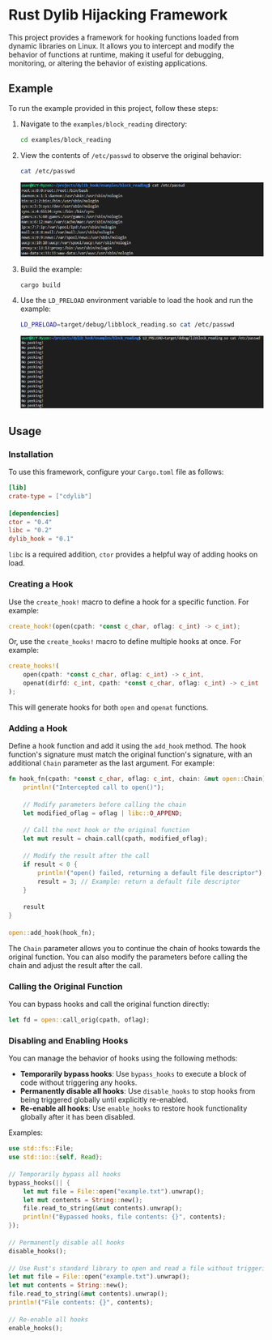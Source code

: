# Rust Dylib Hijacking Framework

This project provides a framework for hooking functions loaded from dynamic libraries on Linux. It allows you to intercept and modify the behavior of functions at runtime, making it useful for debugging, monitoring, or altering the behavior of existing applications.

## Example

To run the example provided in this project, follow these steps:

1. Navigate to the `examples/block_reading` directory:
   ```bash
   cd examples/block_reading
   ```

2. View the contents of `/etc/passwd` to observe the original behavior:
   ```bash
   cat /etc/passwd
   ```
    ![Before Hook](examples/block_reading/before.png)

3. Build the example:
   ```bash
   cargo build
   ```

4. Use the `LD_PRELOAD` environment variable to load the hook and run the example:
   ```bash
   LD_PRELOAD=target/debug/libblock_reading.so cat /etc/passwd
   ```
    ![After Hook](examples/block_reading/after.png)



## Usage

### Installation

To use this framework, configure your `Cargo.toml` file as follows:

```toml
[lib]
crate-type = ["cdylib"]

[dependencies]
ctor = "0.4"
libc = "0.2"
dylib_hook = "0.1"
```

`libc` is a required addition, `ctor` provides a helpful way of adding hooks on load.


### Creating a Hook

Use the `create_hook!` macro to define a hook for a specific function. For example:

```rust
create_hook!(open(cpath: *const c_char, oflag: c_int) -> c_int);
```


Or, use the `create_hooks!` macro to define multiple hooks at once. For example:

```rust
create_hooks!(
    open(cpath: *const c_char, oflag: c_int) -> c_int,
    openat(dirfd: c_int, cpath: *const c_char, oflag: c_int) -> c_int
);
```

This will generate hooks for both `open` and `openat` functions.

### Adding a Hook

Define a hook function and add it using the `add_hook` method. The hook function's signature must match the original function's signature, with an additional `Chain` parameter as the last argument. For example:

```rust
fn hook_fn(cpath: *const c_char, oflag: c_int, chain: &mut open::Chain) -> c_int {
    println!("Intercepted call to open()");

    // Modify parameters before calling the chain
    let modified_oflag = oflag | libc::O_APPEND;

    // Call the next hook or the original function
    let mut result = chain.call(cpath, modified_oflag);

    // Modify the result after the call
    if result < 0 {
        println!("open() failed, returning a default file descriptor");
        result = 3; // Example: return a default file descriptor
    }

    result
}

open::add_hook(hook_fn);
```

The `Chain` parameter allows you to continue the chain of hooks towards the original function. You can also modify the parameters before calling the chain and adjust the result after the call.

### Calling the Original Function

You can bypass hooks and call the original function directly:

```rust
let fd = open::call_orig(cpath, oflag);
```

### Disabling and Enabling Hooks

You can manage the behavior of hooks using the following methods:

- **Temporarily bypass hooks**: Use `bypass_hooks` to execute a block of code without triggering any hooks.
- **Permanently disable all hooks**: Use `disable_hooks` to stop hooks from being triggered globally until explicitly re-enabled.
- **Re-enable all hooks**: Use `enable_hooks` to restore hook functionality globally after it has been disabled.

Examples:

```rust
use std::fs::File;
use std::io::{self, Read};

// Temporarily bypass all hooks
bypass_hooks(|| {
    let mut file = File::open("example.txt").unwrap();
    let mut contents = String::new();
    file.read_to_string(&mut contents).unwrap();
    println!("Bypassed hooks, file contents: {}", contents);
});

// Permanently disable all hooks
disable_hooks();

// Use Rust's standard library to open and read a file without triggering hooks
let mut file = File::open("example.txt").unwrap();
let mut contents = String::new();
file.read_to_string(&mut contents).unwrap();
println!("File contents: {}", contents);

// Re-enable all hooks
enable_hooks();
```
